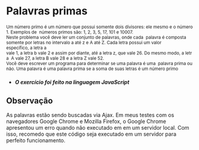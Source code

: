 # Palavras primas

<small>Um número primo é um número que possui somente dois divisores: ele mesmo e o número 1. Exemplos de 
números primos são: 1, 2, 3, 5, 17, 101 e 10007.  Neste problema você deve ler um conjunto de palavras, onde cada 
palavra é composta  somente por letras no intervalo a até z e A até Z. Cada letra possui um valor 
específico, a letra a  vale 1, a letra b vale 2 e assim por diante, até a letra z, que vale 26. Do mesmo modo, a letra  A vale 27, a letra B vale 28 e a letra Z vale 52.  Você deve escrever um programa para determinar se uma palavra é uma 
palavra prima ou  não. Uma palavra é uma palavra prima se a soma de suas letras é um número primo</small>


* #### ***O exercício foi feito na linguagem JavaScript***



## Observação

As palavras estão sendo buscadas via Ajax. Em meus testes com os navegadores Google Chrome e Mozilla Firefox, o Google Chrome apresentou um erro quando não executado em em um servidor local. Com isso, recomedo que este código seja executado em um servidor para perfeito funcionamento.
